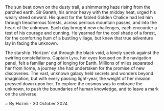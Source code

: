 
The sun beat down on the dusty trail, a shimmering haze rising from the parched earth. Sir Gareth, his armor heavy with the midday heat, urged his weary steed onward. His quest for the fabled Golden Chalice had led him through treacherous forests, across perilous mountain passes, and into the heart of the unknown. Each day brought new challenges, each encounter a test of his courage and cunning. He yearned for the cool shade of a forest, for the comforting hum of a bustling village, but knew that true adventure lay in facing the unknown.

The starship 'Horizon' cut through the black void, a lonely speck against the swirling constellations. Captain Lyra, her eyes focused on the navigation panel, felt a familiar pang of longing for Earth. Millions of miles separated her from home, a journey she had undertaken for the promise of new discoveries. The vast, unknown galaxy held secrets and wonders beyond imagination, but with every passing light-year, the weight of her mission pressed down upon her. To explore the cosmos was to embrace the unknown, to push the boundaries of human knowledge, and to leave a mark on the universe. 

~ By Hozmi - 30 October 2024

